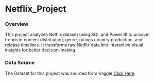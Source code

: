 # Netflix_Project

### Overview
This project analyzes Netflix dataset using SQL and Power BI to uncover trends in content distribution, genre, ratings country production, and release timelines. 
It transforms raw Netflix data into interactive visual insights for better decision-making.

### Data Source
The Dataset for this project was sourced form Kaggle [Click Here](https://www.kaggle.com/)
